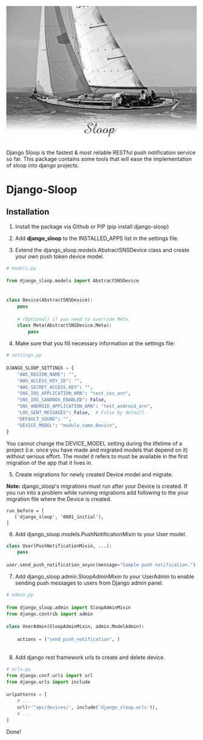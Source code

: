 ![Sloop](/docs/img/splash.jpg?raw=true "Django-Sloop")


Django Sloop is the fastest & most reliable RESTful push notification service so far. This package contains some tools that will ease the implementation of sloop into django projects.

# Django-Sloop

## Installation

1. Install the package via Github or PIP (pip install django-sloop)

2. Add **django_sloop** to the INSTALLED_APPS list in the settings file.

3. Extend the django_sloop.models.AbstractSNSDevice class and create your own push token device model.

```python
# models.py

from django_sloop.models import AbstractSNSDevice


class Device(AbstractSNSDevice):
    pass
    
    # (Optional) if you need to override Meta.
    class Meta(AbstractSNSDevice.Meta):
        pass
```

4. Make sure that you fill necessary information at the settings file:

```python
# settings.py

DJANGO_SLOOP_SETTINGS = {
    "AWS_REGION_NAME": "",
    "AWS_ACCESS_KEY_ID": "",
    "AWS_SECRET_ACCESS_KEY": "",
    "SNS_IOS_APPLICATION_ARN": "test_ios_arn",
    "SNS_IOS_SANDBOX_ENABLED": False,
    "SNS_ANDROID_APPLICATION_ARN": "test_android_arn",
    "LOG_SENT_MESSAGES": False,  # False by default.
    "DEFAULT_SOUND": "",
    "DEVICE_MODEL": "module_name.Device",
}
```

You cannot change the DEVICE_MODEL setting during the lifetime of a project (i.e. once you have made and migrated models that depend on it) without serious effort. The model it refers to must be available in the first migration of
the app that it lives in.

5. Create migrations for newly created Device model and migrate.

**Note:** django_sloop's migrations must run after your Device is created. If you run into a problem while running migrations add following to the your migration file where the Device is created.
```
run_before = [
   ('django_sloop', '0001_initial'),
]
```

6. Add django_sloop.models.PushNotificationMixin to your User model.
```python
class User(PushNotificationMixin, ...):
    pass

user.send_push_notification_async(message="Sample push notification.")

```


7. Add django_sloop.admin.SloopAdminMixin to your UserAdmin to enable sending push messages to users from Django admin panel.

```python
# admin.py

from django_sloop.admin import SloopAdminMixin
from django.contrib import admin

class UserAdmin(SloopAdminMixin, admin.ModelAdmin):
    
    actions = ("send_push_notification", )
    
```

8. Add django rest framework urls to create and delete device.

```python
# urls.py
from django.conf.urls import url
from django.urls import include

urlpatterns = [
    # ...
    url(r'^api/devices/', include('django_sloop.urls')),
    # ...
]
```





Done!